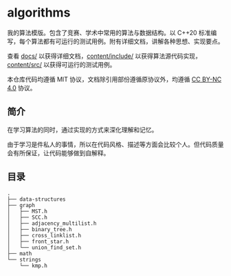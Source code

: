 # algorithms

我的算法模版。包含了竞赛、学术中常用的算法与数据结构。以 C++20 标准编写，每个算法都有可运行的测试用例。附有详细文档，讲解各种思想、实现要点。

查看 [docs/](docs) 以获得详细文档，[content/include/](content/include) 以获得算法源代码实现，[content/src/](content/src) 以获得可运行的测试用例。

本仓库代码均遵循 MIT 协议，文档除引用部份遵循原协议外，均遵循 [CC BY-NC 4.0](https://creativecommons.org/licenses/by-nc/4.0/) 协议。

## 简介

在学习算法的同时，通过实现的方式来深化理解和记忆。

由于学习是件私人的事情，所以在代码风格、描述等方面会比较个人。但代码质量会有所保证，让代码能够做到自解释。

## 目录

```text
.
├── data-structures
├── graph
│   ├── MST.h
│   ├── SCC.h
│   ├── adjacency_multilist.h
│   ├── binary_tree.h
│   ├── cross_linklist.h
│   ├── front_star.h
│   └── union_find_set.h
├── math
└── strings
    └── kmp.h
```
